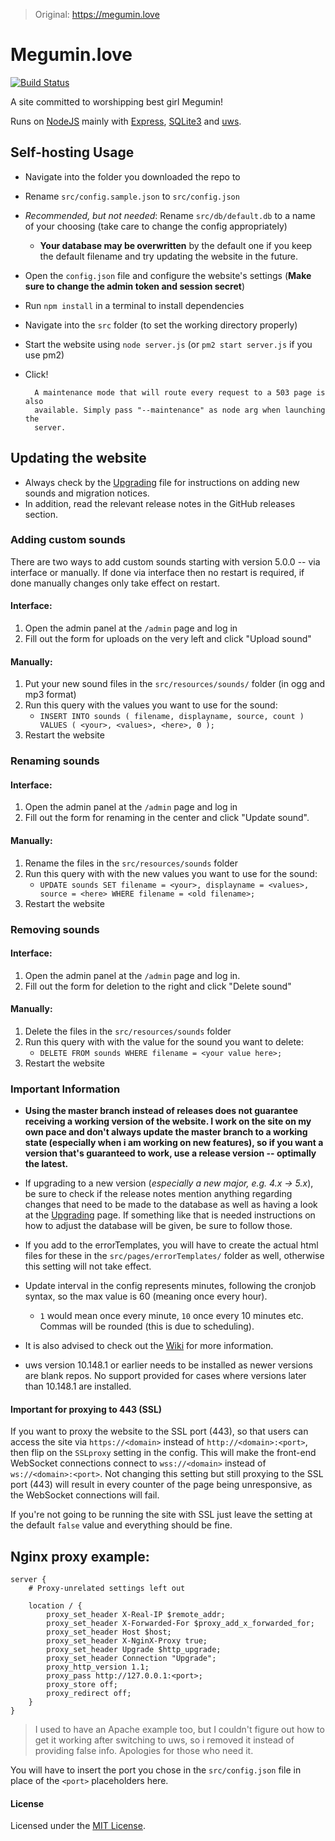 >Original: https://megumin.love

# Megumin.love

[![Build Status](https://travis-ci.org/robflop/megumin.love.svg?branch=master)](https://travis-ci.org/robflop/megumin.love)

A site committed to worshipping best girl Megumin!

Runs on [NodeJS](https://nodejs.org/en/) mainly with [Express](https://expressjs.com), [SQLite3](https://www.sqlite.org/) and [uws](https://www.npmjs.com/package/uws).

## Self-hosting Usage
- Navigate into the folder you downloaded the repo to
- Rename `src/config.sample.json` to `src/config.json`
- *Recommended, but not needed*: Rename `src/db/default.db` to a name of your choosing (take care to change the config appropriately)
  - **Your database may be overwritten** by the default one if you keep the default filename and try updating the website in the future.
- Open the `config.json` file and configure the website's settings (**Make sure to change the admin token and session secret**)
- Run `npm install` in a terminal to install dependencies
- Navigate into the `src` folder (to set the working directory properly)
- Start the website using `node server.js` (or `pm2 start server.js` if you use pm2)
- Click!

		A maintenance mode that will route every request to a 503 page is also
		available. Simply pass "--maintenance" as node arg when launching the
		server.

## Updating the website
- Always check by the [Upgrading](https://github.com/robflop/megumin.love/blob/master/Upgrading.md) file for instructions on adding new sounds and migration notices.
- In addition, read the relevant release notes in the GitHub releases section.

### Adding custom sounds

There are two ways to add custom sounds starting with version 5.0.0 -- via interface or manually.
If done via interface then no restart is required, if done manually changes only take effect on restart.

#### Interface:
1) Open the admin panel at the `/admin` page and log in
2) Fill out the form for uploads on the very left and click "Upload sound"

#### Manually:
1) Put your new sound files in the `src/resources/sounds/` folder (in ogg and mp3 format)
2) Run this query with the values you want to use for the sound:
	- `INSERT INTO sounds ( filename, displayname, source, count ) VALUES ( <your>, <values>, <here>, 0 );`
3) Restart the website

### Renaming sounds

#### Interface:
1) Open the admin panel at the `/admin` page and log in
2) Fill out the form for renaming in the center and click "Update sound".

#### Manually:
1) Rename the files in the `src/resources/sounds` folder
2) Run this query with with the new values you want to use for the sound:
	- `UPDATE sounds SET filename = <your>, displayname = <values>, source = <here> WHERE filename = <old filename>;`
3) Restart the website

### Removing sounds

#### Interface:
1) Open the admin panel at the `/admin` page and log in.
2) Fill out the form for deletion to the right and click "Delete sound"

#### Manually:
1) Delete the files in the `src/resources/sounds` folder
2) Run this query with with the value for the sound you want to delete:
	- `DELETE FROM sounds WHERE filename = <your value here>;`
3) Restart the website

### Important Information

- **Using the master branch instead of releases does not guarantee receiving a working version of the website. I work on the site on my own pace and don't always update the master branch to a working state (especially when i am working on new features), so if you want a version that's guaranteed to work, use a release version -- optimally the latest.**

- If upgrading to a new version (*especially a new major, e.g. 4.x -> 5.x*), be sure to check if the release notes mention anything regarding changes that need to be made to the database as well as having a look at the [Upgrading](https://github.com/robflop/megumin.love/blob/master/Upgrading.md) page. If something like that is needed instructions on how to adjust the database will be given, be sure to follow those.

- If you add to the errorTemplates, you will have to create the actual html files for these in the `src/pages/errorTemplates/` folder as well, otherwise this setting will not take effect.

- Update interval in the config represents minutes, following the cronjob syntax, so the max value is 60 (meaning once every hour).
	- `1` would mean once every minute, `10` once every 10 minutes etc. Commas will be rounded (this is due to scheduling).

- It is also advised to check out the [Wiki](https://github.com/robflop/megumin.love/wiki) for more information.

- uws version 10.148.1 or earlier needs to be installed as newer versions are blank repos. No support provided for cases where versions later than 10.148.1 are installed.

#### Important for proxying to 443 (SSL)

If you want to proxy the website to the SSL port (443), so that users can access the site via `https://<domain>` instead of `http://<domain>:<port>`, then flip on the `SSLproxy` setting in the config.
This will make the front-end WebSocket connections connect to `wss://<domain>` instead of `ws://<domain>:<port>`.
Not changing this setting but still proxying to the SSL port (443) will result in every counter of the page being unresponsive, as the WebSocket connections will fail.

If you're not going to be running the site with SSL just leave the setting at the default `false` value and everything should be fine.

Nginx proxy example:
-

```nginx
server {
    # Proxy-unrelated settings left out

    location / {
        proxy_set_header X-Real-IP $remote_addr;
        proxy_set_header X-Forwarded-For $proxy_add_x_forwarded_for;
        proxy_set_header Host $host;
        proxy_set_header X-NginX-Proxy true;
        proxy_set_header Upgrade $http_upgrade;
        proxy_set_header Connection "Upgrade";
        proxy_http_version 1.1;
        proxy_pass http://127.0.0.1:<port>;
        proxy_store off;
        proxy_redirect off;
    }
}
```

>I used to have an Apache example too, but I couldn't figure out how to get it working after switching to uws, so i removed it instead of providing false info. Apologies for those who need it.

You will have to insert the port you chose in the `src/config.json` file in place of the `<port>` placeholders here.

#### License

Licensed under the [MIT License](LICENSE.md).
